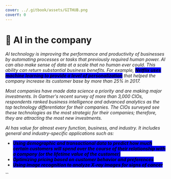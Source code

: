 ```yaml
---
cover: ../.gitbook/assets/GITHUB.png
coverY: 0
---
```


# 🧿 AI in the company

_AI technology is improving the performance and productivity of businesses by automating processes or tasks that previously required human power. AI can also make sense of data at a scale that no human ever could. This ability can return substantial business benefits. For example, <mark style="background-color:blue;">**Netflix uses machine learning to provide a level of personalization**</mark> that helped the company increase its customer base by more than 25% in 2017._

_Most companies have made data science a priority and are making major investments. In Gartner's recent survey of more than 3,000 CIOs, respondents ranked business intelligence and advanced analytics as the top technology differentiator for their companies. The CIOs surveyed see these technologies as the most strategic for their companies; therefore, they are attracting the most new investments._

_AI has value for almost every function, business, and industry. It includes general and industry-specific applications such as:_

* _<mark style="background-color:blue;">**Using demographic and transactional data to predict how much certain customers will spend over the course of their relationship with a company (or the lifetime value of the customer)**</mark>_
* _<mark style="background-color:blue;">**Optimizing pricing based on customer behavior and preferences**</mark>_
* _<mark style="background-color:blue;">**Using image recognition to analyze X-ray images for signs of cancer**</mark>_

**``**
